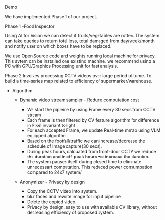 Demo

We have implemented Phase 1 of our project.

Phase 1 -Food Inspector

Using AI for Vision we can detect if fruits/vegetables are rotten. The system can take queries to return total loss, total damaged
from day/week/month and notify user on which boxes have to be replaced.

We use Open Source code and weights running local machine for privacy. This sytem can be installed one existing machine, we 
recommend using a PC with GPU/Graphics Processing unit for fast analysis.

Phase 2 
Involves processing CCTV videos over large period of tume. To build a time-series map related to efficiency of supermarker/warehouse.

- Algorithm
  - Dynamic video stream sampler - Reduce computation cost
    - We start the pipleine by using Frame every 30 secs from CCTV stream
    - Each frame is then filtered by CV feature algorithm for difference in Pixel invariant to light
    - For each accepted Frame, we update Real-time mmap using VLM equipped algorithm.
    - Based on the footfall/traffic we can increase/decrease the schedule of Image capture(30 secs).
    - During peak hours, calcuated from front-door CCTV we reduce the duration and in off-peak hours we increase the duration.
    - The system pauses itself during closed time to eliminate unnecessart computation. This reduced power consumpation compared to 24x7 system/

  - Anonymizer  - Privacy by design 
    - Copy the CCTV video into system.
    - blur faces and rewrite image for input pipeline
    - Delete the copied video.
    - Privacy by design, easy to use with available CV library, without decreasing efficiency of proposed system.




